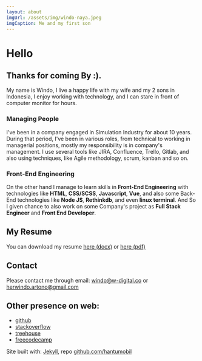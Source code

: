 ```yaml
--- 
layout: about
imgUrl: /assets/img/windo-naya.jpeg
imgCaption: Me and my first son
---
```

# Hello
## Thanks for coming By :).

My name is Windo, I live a happy life with my wife and my 2 sons in Indonesia, I enjoy working with technology, and I can stare in front of computer monitor for hours.

### Managing People
I've been in a company engaged in Simulation Industry for about 10 years. During that period, I've been in various roles, from technical to working in managerial positions, mostly my responsibility is in company's management. I use several tools like JIRA, Confluence, Trello, Gitlab, and also using techniques, like Agile methodology, scrum, kanban and so on.

### Front-End Engineering
On the other hand I manage to learn skills in **Front-End Engineering** with technologies like **HTML**, **CSS/SCSS**, **Javascript**, **Vue**, and also some Back-End technologies like **Node JS**, **Rethinkdb**, and even **linux terminal**. And So I given chance to also work on some Company's project as **Full Stack Engineer** and **Front End Developer**.

## My Resume
You can download my resume [here (docx)](/assets/resume/WindoResume2019EN.docx) or [here (pdf)](/assets/resume/WindoResume2019EN.pdf)

## Contact
Please contact me through email: [windo@w-digital.co](mailto:windo@w-digital.co) or [herwindo.artono@gmail.com](mailto:herwindo.artono@gmail.com)

## Other presence on web:
- [github](https://github.com/hantumobil)
- [stackoverflow](https://stackoverflow.com/users/1528098/windo)
- [treehouse](https://teamtreehouse.com/windo)
- [freecodecamp](https://www.freecodecamp.org/windo)



Site built with: [Jekyll](https://jekyllrb.com), repo [github.com/hantumobil](https://github.com/hantumobil)